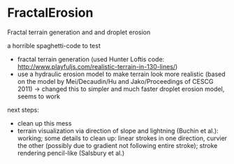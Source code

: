 # FractalErosion
Fractal terrain generation and and droplet erosion

a horrible spaghetti-code to test
- fractal terrain generation (used Hunter Loftis code: http://www.playfuljs.com/realistic-terrain-in-130-lines/)
- use a hydraulic erosion model to make terrain look more realistic (based on the model by Mei/Decaudin/Hu and Jako/Proceedings of CESCG 2011) -> changed this to simpler and much faster droplet erosion model, seems to work

next steps:
- clean up this mess
- terrain visualization via direction of slope and lightning (Buchin et al.): working; some details to clean up: linear strokes in one direction, curvier the other (possibly due to gradient not following entire stroke); stroke rendering pencil-like (Salsbury et al.)

